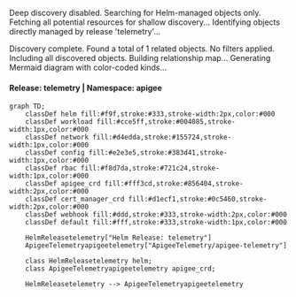 Deep discovery disabled. Searching for Helm-managed objects only.
Fetching all potential resources for shallow discovery...
Identifying objects directly managed by release 'telemetry'...

Discovery complete. Found a total of 1 related objects.
No filters applied. Including all discovered objects.
Building relationship map...
Generating Mermaid diagram with color-coded kinds...

#### Release: telemetry | Namespace: apigee
```mermaid
graph TD;
    classDef helm fill:#f9f,stroke:#333,stroke-width:2px,color:#000
    classDef workload fill:#cce5ff,stroke:#004085,stroke-width:1px,color:#000
    classDef network fill:#d4edda,stroke:#155724,stroke-width:1px,color:#000
    classDef config fill:#e2e3e5,stroke:#383d41,stroke-width:1px,color:#000
    classDef rbac fill:#f8d7da,stroke:#721c24,stroke-width:1px,color:#000
    classDef apigee_crd fill:#fff3cd,stroke:#856404,stroke-width:2px,color:#000
    classDef cert_manager_crd fill:#d1ecf1,stroke:#0c5460,stroke-width:2px,color:#000
    classDef webhook fill:#ddd,stroke:#333,stroke-width:2px,color:#000
    classDef default fill:#fff,stroke:#333,stroke-width:1px,color:#000

    HelmReleasetelemetry["Helm Release: telemetry"]
    ApigeeTelemetryapigeetelemetry["ApigeeTelemetry/apigee-telemetry"]

    class HelmReleasetelemetry helm;
    class ApigeeTelemetryapigeetelemetry apigee_crd;

    HelmReleasetelemetry --> ApigeeTelemetryapigeetelemetry
```
